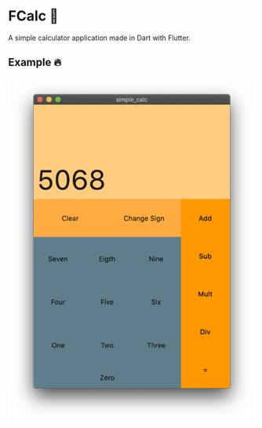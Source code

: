 # FCalc 🧮
 A simple calculator application made in Dart with Flutter.

## Example 🔥
 ![Application screenshot running in MacOS](screens/ssbetter.png)
